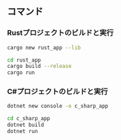 
## コマンド

### Rustプロジェクトのビルドと実行

```bash
cargo new rust_app --lib

cd rust_app
cargo build --release
cargo run
```

### C#プロジェクトのビルドと実行

```bash
dotnet new console -o c_sharp_app

cd c_sharp_app
dotnet build
dotnet run
```